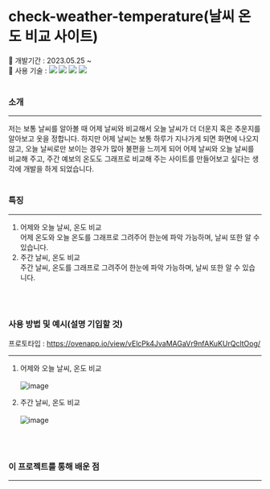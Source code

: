 # check-weather-temperature(날씨 온도 비교 사이트)
📌 개발기간 : 2023.05.25 ~ 
<br/>
📌 사용 기술 : 
<img src="https://img.shields.io/badge/Typescript-3178C6?style=flat-square&logo=Typescript&logoColor=white"/>
<img src="https://img.shields.io/badge/-JavaScript-F7DF1E?style=flat&logo=JavaScript&logoColor=white"/>
<img src="https://img.shields.io/badge/-HTML-E34F26?style=flat&logo=HTML5&logoColor=white"/>
<img src="https://img.shields.io/badge/-CSS-1572B6?style=flat&logo=CSS3&logoColor=white"/>
<br/>
<br/>

### 소개

---

저는 보통 날씨를 알아볼 때 어제 날씨와 비교해서 오늘 날씨가 더 더운지 혹은 추운지를 알아보고 옷을 정합니다. 하지만 어제 날씨는 보통 하루가 지나가게 되면 화면에 나오지 않고, 오늘 날씨로만 보이는 경우가 많아 불편을 느끼게 되어 어제 날씨와 오늘 날씨를 비교해 주고, 주간 예보의 온도도 그래프로 비교해 주는 사이트를 만들어보고 싶다는 생각에 개발을 하게 되었습니다.
<br/>
<br/>

### 특징

---

1. 어제와 오늘 날씨, 온도 비교<br/>
어제 온도와 오늘 온도를 그래프로 그려주어 한눈에 파악 가능하며, 날씨 또한 알 수 있습니다.
2. 주간 날씨, 온도 비교<br/>
주간 날씨, 온도를 그래프로 그려주어 한눈에 파악 가능하며, 날씨 또한 알 수 있습니다.
<br/>
<br/>

### 사용 방법 및 예시(설명 기입할 것)
프로토타입 : https://ovenapp.io/view/vElcPk4JvaMAGaVr9nfAKuKUrQcltOog/

---

1. 어제와 오늘 날씨, 온도 비교<br/><br/> 
![image](https://github.com/f-lab-edu/check-weather-temperature/assets/73331052/6de584c3-e2ad-4324-880a-fe925dd34226)

2. 주간 날씨, 온도 비교<br/><br/> 
![image](https://github.com/f-lab-edu/check-weather-temperature/assets/73331052/6ca2cec7-5354-4a8d-8f2c-57ce3d2993cd)


<br/>
<br/>

### 이 프로젝트를 통해 배운 점
---
